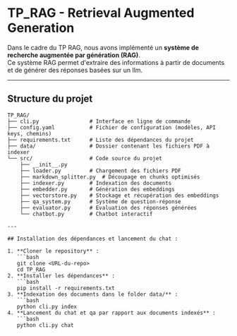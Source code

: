 # TP_RAG - Retrieval Augmented Generation

Dans le cadre du TP RAG, nous avons implémenté un **système de recherche augmentée par génération (RAG)**.  
Ce système RAG permet d'extraire des informations à partir de documents et de générer des réponses basées sur un llm.

---

## Structure du projet
```plaintext
TP_RAG/
├── cli.py                # Interface en ligne de commande
├── config.yaml           # Fichier de configuration (modèles, API keys, chemins)
├── requirements.txt      # Liste des dépendances du projet
├── data/                 # Dossier contenant les fichiers PDF à indexer
└── src/                  # Code source du projet
    ├── __init__.py
    ├── loader.py         # Chargement des fichiers PDF
    ├── markdown_splitter.py  # Découpage en chunks optimisés
    ├── indexer.py        # Indexation des documents
    ├── embedder.py       # Génération des embeddings
    ├── vectorstore.py    # Stockage et récupération des embeddings
    ├── qa_system.py      # Système de question-réponse
    ├── evaluator.py      # Évaluation des réponses générées
    └── chatbot.py        # Chatbot interactif

---

## Installation des dépendances et lancement du chat :

1. **Cloner le repository** :
   ```bash
   git clone <URL-du-repo>
   cd TP_RAG
2. **Installer les dépendances** :
   ```bash
   pip install -r requirements.txt
3. **Indexation des documents dans le folder data/** :
   ```bash
   python cli.py index
4. **Lancement du chat et qa par rapport aux documents indexés** :
   ```bash
   python cli.py chat
   

